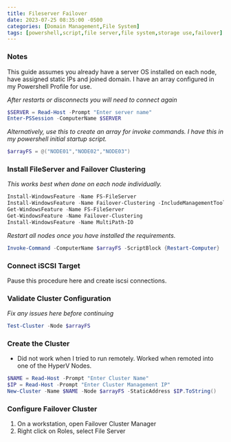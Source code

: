 ```yaml
---
title: Fileserver Failover
date: 2023-07-25 08:35:00 -0500
categories: [Domain Management,File System]
tags: [powershell,script,file server,file system,storage use,failover]
---
```


### Notes
This guide assumes you already have a server OS installed on each node, have assigned static IPs and joined domain.  I have an array configured in my Powershell Profile for use.

*After restarts or disconnects you will need to connect again*
```powershell
$SERVER = Read-Host -Prompt "Enter server name"
Enter-PSSession -ComputerName $SERVER
```

*Alternatively, use this to create an array for invoke commands.  I have this in my powershell initial startup script.*
```powershell
$arrayFS = @("NODE01","NODE02","NODE03")
```

### Install FileServer and Failover Clustering
*This works best when done on each node individually.*
```powershell
Install-WindowsFeature -Name FS-FileServer
Install-WindowsFeature -Name Failover-Clustering -IncludeManagementTools
Get-WindowsFeature -Name FS-FileServer
Get-WindowsFeature -Name Failover-Clustering
Install-WindowsFeature -Name MultiPath-IO
```

*Restart all nodes once you have installed the requirements.*
```powershell
Invoke-Command -ComputerName $arrayFS -ScriptBlock {Restart-Computer}
```

### Connect iSCSI Target
Pause this procedure here and create iscsi connections.

### Validate Cluster Configuration
*Fix any issues here before continuing*
```powershell
Test-Cluster -Node $arrayFS
```

### Create the Cluster
- Did not work when I tried to run remotely.  Worked when remoted into one of the HyperV Nodes.
```powershell
$NAME = Read-Host -Prompt "Enter Cluster Name"
$IP = Read-Host -Prompt "Enter Cluster Management IP"
New-Cluster -Name $NAME -Node $arrayFS -StaticAddress $IP.ToString()
```

### Configure Failover Cluster
1. On a workstation, open Failover Cluster Manager
2. Right click on Roles, select File Server
